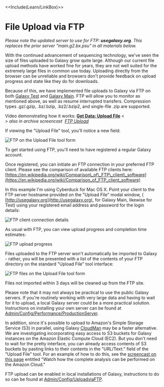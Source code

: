  

<<Include(Learn/LinkBox)>>

# File Upload via FTP

_Please note the updated server to use for FTP: **usegalaxy.org**. This replaces the prior server "main.g2.bx.psu" in all materials below._

With the continued advancement of sequencing technology, we've seen the size of files uploaded to Galaxy grow quite large. Although our current file upload methods have worked fine for years, they are not well suited for the extremely large files in common use today. Uploading directly from the browser can be unreliable and browsers don't provide feedback on upload progress and state like they do for downloads.

Because of this, we have implemented file uploads to Galaxy via FTP on both [Galaxy Test](http://test.g2.bx.psu.edu/) and [Galaxy Main](http://usegalaxy.org/). FTP will allow you to monitor as mentioned above, as well as resume interrupted transfers. Compression types .gz/.gzip, .bz/.bzip, .bz2/.bzip2, and single-file .zip are supported.

Video demonstrating how it works: **[Get Data: Upload File](http://vimeo.com/galaxyproject/upload)** <<BR>> _also in archive screencast&nbsp; [FTP Upload](Screencast%3Aquickie_17_ftp_upload%2Fflow.html)_

If viewing the "Upload File" tool, you'll notice a new field:

![FTP on the Upload File tool form](Images/FTP/ftp1.png)

To get started using FTP, you'll need to have registered a regular Galaxy account.

Once registered, you can initiate an FTP connection in your preferred FTP client. Please see the comparison of available FTP clients here: [https://en.wikipedia.org/wiki/Comparison\_of\_FTP\_client\_software](https://en.wikipedia.org/wiki/Comparison_of_FTP_client_software)

In this example I'm using Cyberduck for Mac OS X. Point your client to the FTP server hostname provided on the "Upload File" modal window, ( [http://usegalaxy.org](http://usegalaxy.org), for Galaxy Main, likewise for Test) using your registered email address and password for the login details:

![FTP client connection details](Images/FTP/ftp2.png)

As usual with FTP, you can view upload progress and completion time estimates:

![FTP upload progress](Images/FTP/ftp3.png)

Files uploaded to the FTP server won't automatically be imported to Galaxy - rather, you will be presented with a list of the contents of your FTP directory on the standard "Upload File" tool interface:

![FTP files on the Upload File tool form](Images/FTP/ftp4.png)

Files not imported within 3 days will be cleaned up from the FTP site.

Please note that it may not always be practical to use the public Galaxy servers. If you're routinely working with very large data and having to wait for it to upload, a local Galaxy server could be a more practical solution. Instructions on installing your own server can be found at [Admin/Config/Performance/ProductionServer](Admin%2FConfig%2FPerformance%2FProductionServer).

In addition, since it's possible to upload to Amazon's Simple Storage Service (S3) in parallel, using Galaxy [CloudMan](CloudMan) may be a faster alternative. We are investigating incorporating easy access to S3 buckets for Galaxy instances on the Amazon Elastic Compute Cloud (EC2). But you don't need to wait for the pretty interface, you can already access contents of S3 buckets by pasting links to their contents in the "URL/Text:" field of the "Upload File" tool. For an example of how to do this, see the [screencast on this page](http://usegalaxy.org/heteroplasmy) entitled "Watch how the complete analysis can be performed on the Amazon Cloud."

FTP upload can be enabled in local installations of Galaxy, instructions to do so can be found at [Admin/Config/UploadviaFTP](Admin%2FConfig%2FUploadviaFTP).

